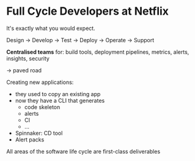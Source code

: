 # Full Cycle Developers at Netflix

It's exactly what you would expect.

Design → Develop → Test → Deploy → Operate → Support

**Centralised teams** for: build tools, deployment pipelines, metrics, alerts, insights, security

→ paved road

Creating new applications:

- they used to copy an existing app
- now they have a CLI that generates
    - code skeleton
    - alerts
    - CI
    - ...
- Spinnaker: CD tool
- Alert packs

All areas of the software life cycle are first-class deliverables